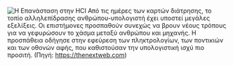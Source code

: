 ![Η Επανάσταση στην HCI](https://cdn0.tnwcdn.com/wp-content/blogs.dir/1/files/2014/04/vintage-computer-730x441.jpg)
Από τις ημέρες των καρτών διάτρησης, το τοπίο αλληλεπίδρασης ανθρώπου-υπολογιστή έχει υποστεί μεγάλες εξελίξεις. Οι επιστήμονες προσπαθούν συνεχώς να βρουν νέους τρόπους για να γεφυρώσουν το χάσμα μεταξύ ανθρώπου και μηχανής. Η προσπάθεια οδήγησε στην εφεύρεση των πληκτρολογίων, των ποντικιών και των οθονών αφής, που καθιστούσαν την υπολογιστική ισχύ πιο προσιτή.
(Πηγή: https://thenextweb.com)
